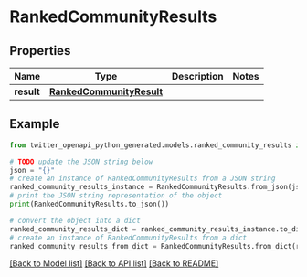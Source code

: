 # RankedCommunityResults


## Properties

Name | Type | Description | Notes
------------ | ------------- | ------------- | -------------
**result** | [**RankedCommunityResult**](RankedCommunityResult.md) |  | 

## Example

```python
from twitter_openapi_python_generated.models.ranked_community_results import RankedCommunityResults

# TODO update the JSON string below
json = "{}"
# create an instance of RankedCommunityResults from a JSON string
ranked_community_results_instance = RankedCommunityResults.from_json(json)
# print the JSON string representation of the object
print(RankedCommunityResults.to_json())

# convert the object into a dict
ranked_community_results_dict = ranked_community_results_instance.to_dict()
# create an instance of RankedCommunityResults from a dict
ranked_community_results_from_dict = RankedCommunityResults.from_dict(ranked_community_results_dict)
```
[[Back to Model list]](../README.md#documentation-for-models) [[Back to API list]](../README.md#documentation-for-api-endpoints) [[Back to README]](../README.md)


